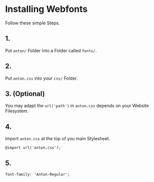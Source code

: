 # Installing Webfonts
Follow these simple Steps.

## 1.
Put `anton/` Folder into a Folder called `fonts/`.

## 2.
Put `anton.css` into your `css/` Folder.

## 3. (Optional)
You may adapt the `url('path')` in `anton.css` depends on your Website Filesystem.

## 4.
Import `anton.css` at the top of you main Stylesheet.

```
@import url('anton.css');
```

## 5.


```
font-family: 'Anton-Regular';
```

